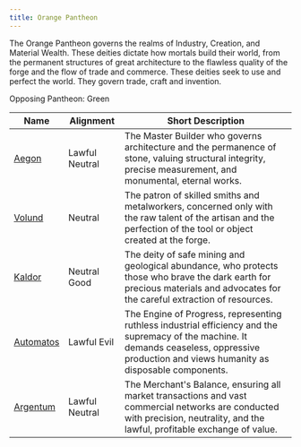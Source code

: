 ```yaml
---
title: Orange Pantheon
---
```


The Orange Pantheon governs the realms of Industry, Creation, and Material Wealth. These deities dictate how mortals build their world, from the permanent structures of great architecture to the flawless quality of the forge and the flow of trade and commerce. These deities seek to use and perfect the world. They govern trade, craft and invention.

Opposing Pantheon: Green

| Name                      | Alignment      | Short Description                                                                                                                                                                              |
| ------------------------- | -------------- | ---------------------------------------------------------------------------------------------------------------------------------------------------------------------------------------------- |
| [Aegon](../aegon)         | Lawful Neutral | The Master Builder who governs architecture and the permanence of stone, valuing structural integrity, precise measurement, and monumental, eternal works.                                     |
| [Volund](../volund)       | Neutral        | The patron of skilled smiths and metalworkers, concerned only with the raw talent of the artisan and the perfection of the tool or object created at the forge.                                |
| [Kaldor](../kaldor)       | Neutral Good   | The deity of safe mining and geological abundance, who protects those who brave the dark earth for precious materials and advocates for the careful extraction of resources.                   |
| [Automatos](../automatos) | Lawful Evil    | The Engine of Progress, representing ruthless industrial efficiency and the supremacy of the machine. It demands ceaseless, oppressive production and views humanity as disposable components. |
| [Argentum](../argentum)   | Lawful Neutral | The Merchant's Balance, ensuring all market transactions and vast commercial networks are conducted with precision, neutrality, and the lawful, profitable exchange of value.                  |
